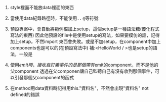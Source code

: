 1. style裡面不能放data裡面的東西

2. 當使用data紀錄路徑時，不能使用`..` `@`等符號

3. 預設專案中，會自動將範例檔加上setup，這個setup是一種語法糖(優化程式寫法的東西)
   因此他預設的file中是使用setup的寫法，如果要模仿的話，記得加上setup，不然import
   東西會失敗。或是不加setup，在component中加上components也是可以的(在預設寫法中)
   補:<HelloWorld / >也是setup的語法，一般是<HelloWorld></HelloWorld>

4. 使用$emit時，接收自訂義事件的是那個帶有$emit的component，而不是他的父component
   透過在父componen讓自己監聽自己有沒有收到那個事件，可以引發那個父component的函式

5. 在method用data資料時記得用this."資料名"，不然會出現"資料名" not defined的錯誤




